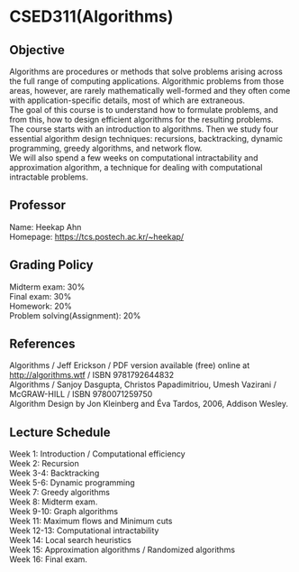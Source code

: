 # CSED311(Algorithms)

## Objective
Algorithms are procedures or methods that solve problems arising across the full range of computing applications. Algorithmic problems from those areas, however, are rarely mathematically well-formed and they often come with application-specific details, most of which are extraneous.\
The goal of this course is to understand how to formulate problems, and from this, how to design efficient algorithms for the resulting problems.\
The course starts with an introduction to algorithms. Then we study four essential algorithm design techniques: recursions, backtracking, dynamic programming, greedy algorithms, and network flow.\
We will also spend a few weeks on computational intractability and approximation algorithm, a technique for dealing with computational intractable problems.

## Professor
Name: Heekap Ahn  
Homepage: https://tcs.postech.ac.kr/~heekap/

## Grading Policy
Midterm exam: 30%\
Final exam: 30%\
Homework: 20%\
Problem solving(Assignment): 20%

## References
Algorithms / Jeff Erickson / PDF version available (free) online at http://algorithms.wtf / ISBN 9781792644832\
Algorithms / Sanjoy Dasgupta, Christos Papadimitriou, Umesh Vazirani / McGRAW-HILL / ISBN 9780071259750\
Algorithm Design by Jon Kleinberg and Éva Tardos, 2006, Addison Wesley.

## Lecture Schedule
Week 1: Introduction / Computational efficiency\
Week 2: Recursion\
Week 3-4: Backtracking\
Week 5-6: Dynamic programming\
Week 7: Greedy algorithms\
Week 8: Midterm exam.\
Week 9-10: Graph algorithms\
Week 11: Maximum flows and Minimum cuts\
Week 12-13: Computational intractability\
Week 14: Local search heuristics\
Week 15: Approximation algorithms / Randomized algorithms\
Week 16: Final exam.